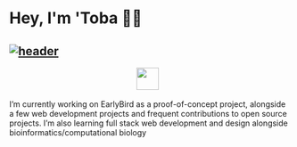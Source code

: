 # Hey, I'm 'Toba 👋🏽


<!-- ## [![header](https://i.imgur.com/DVhff67.png)](https://tobaojo.com) --> 
## [![header](https://i.imgur.com/SMfYRzp.png)](https://www.olutobaojo.com) 

<p align="center">
  <a href="https://www.olutobaojo.com"><img height="40" src="https://i.imgur.com/6NGCVuk.png"></a>&nbsp;&nbsp;
  <!-- <a href="https://www.linkedin.com/in/toba-ojo/"><img height="40" src="https://i.imgur.com/mg7Rj32.png"></a> -->
</p>


I’m currently working on EarlyBird as a proof-of-concept project, alongside a few web development projects and frequent contributions to open source projects. I’m also learning full stack web development and design alongside bioinformatics/computational biology

<br>
<!-- From the start of 2021, I had a goal to make a contribution every day. So far, I've missed: <strong> 4 </strong> -->


<!-- https://github-readme-stats.vercel.app/api/top-langs/?username=Toba-O&layout=compact -->
